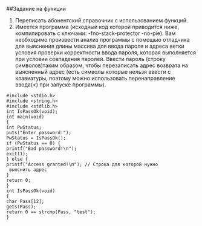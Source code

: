 
##Задание на функции

1. Переписать абонентский справочник с использованием функций.   
2. Имеется программа (исходный код которой приводится ниже,
компилировать с ключами: -fno-stack-protector -no-pie). Вам необходимо
произвести анализ программы с помощью отладчика для выяснения длины
массива для ввода пароля и адреса ветки условия проверки корректности
ввода пароля, которая выполняется при условии совпадения паролей.
Ввести пароль (строку символов)таким образом, чтобы перезаписать адрес
возврата на выясненный адрес (есть символы которые нельзя ввести с
клавиатуры, поэтому можно использовать перенаправление ввода(<) при
запуске программы).  
```
#include <stdio.h>
#include <string.h>
#include <stdlib.h>
int IsPassOk(void);
int main(void)
{
int PwStatus;
puts("Enter password:");
PwStatus = IsPassOk();
if (PwStatus == 0) {
printf("Bad password!\n");
exit(1);
} else {
printf("Access granted!\n"); // Строка для которой нужно
 выяснить адрес
}
return 0;
}
int IsPassOk(void)
{
char Pass[12];
gets(Pass);
return 0 == strcmp(Pass, "test");
}
```